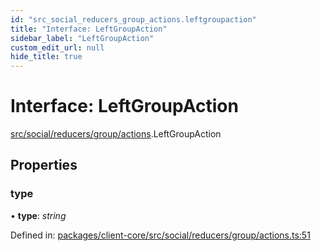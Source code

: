 ```yaml
---
id: "src_social_reducers_group_actions.leftgroupaction"
title: "Interface: LeftGroupAction"
sidebar_label: "LeftGroupAction"
custom_edit_url: null
hide_title: true
---
```


# Interface: LeftGroupAction

[src/social/reducers/group/actions](../modules/src_social_reducers_group_actions.md).LeftGroupAction

## Properties

### type

• **type**: *string*

Defined in: [packages/client-core/src/social/reducers/group/actions.ts:51](https://github.com/xr3ngine/xr3ngine/blob/716a06460/packages/client-core/src/social/reducers/group/actions.ts#L51)

